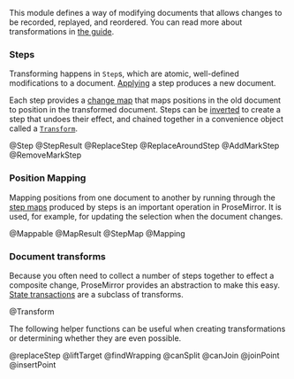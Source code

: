 This module defines a way of modifying documents that allows changes
to be recorded, replayed, and reordered. You can read more about
transformations in [the guide](/docs/guide/#transform).

### Steps

Transforming happens in `Step`s, which are atomic, well-defined
modifications to a document. [Applying](#transform.Step.apply) a step
produces a new document.

Each step provides a [change map](#transform.StepMap) that maps
positions in the old document to position in the transformed document.
Steps can be [inverted](#transform.Step.invert) to create a step that
undoes their effect, and chained together in a convenience object
called a [`Transform`](#transform.Transform).

@Step
@StepResult
@ReplaceStep
@ReplaceAroundStep
@AddMarkStep
@RemoveMarkStep

### Position Mapping

Mapping positions from one document to another by running through the
[step maps](#transform.StepMap) produced by steps is an important
operation in ProseMirror. It is used, for example, for updating the
selection when the document changes.

@Mappable
@MapResult
@StepMap
@Mapping

### Document transforms

Because you often need to collect a number of steps together to effect
a composite change, ProseMirror provides an abstraction to make this
easy. [State transactions](#state.Transaction) are a subclass of
transforms.

@Transform

The following helper functions can be useful when creating
transformations or determining whether they are even possible.

@replaceStep
@liftTarget
@findWrapping
@canSplit
@canJoin
@joinPoint
@insertPoint
